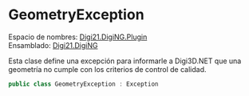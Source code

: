 # GeometryException

Espacio de nombres: [Digi21.DigiNG.Plugin](../../)  
Ensamblado: [Digi21.DigiNG](../../../digi21.diging/)

Esta clase define una excepción para informarle a Digi3D.NET que una geometría no cumple con los criterios de control de calidad.

```csharp
public class GeometryException : Exception
```



